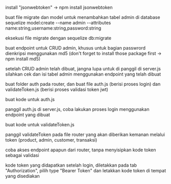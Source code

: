 install "jsonwebtoken" -> npm install jsonwebtoken

buat file migrate dan model untuk menambahkan tabel admin di database
sequelize model:create --name admin --attributes name:string,username:string,password:string

eksekusi file migrate dengan sequelize db:migrate

buat endpoint untuk CRUD admin, khusus untuk bagian passwrord dienkripsi menggunakan md5
(don't forget to install those package first -> npm install md5)

setelah CRUD admin telah dibuat, jangna lupa untuk di panggil di server.js
silahkan cek dan isi tabel admin menggunakan endpoint yang telah dibuat

buat folder auth pada router, dan buat file auth.js (berisi proses login) 
dan validateToken.js (berisi proses validasi token jwt)

buat kode untuk auth.js

panggil auth.js di server.js, coba lakukan proses login menggunakan endpoint yang dibuat

buat kode untuk validateToken.js

panggil validateToken pada file router yang akan diberikan kemanan melalui token (product, admin, customer, transaksi)

coba akses endpoint apapun dari router, tanpa menyisipkan kode token sebagai validasi

kode token yang didapatkan setelah login, diletakkan pada tab "Authorization",
pilih type "Bearer Token" dan letakkan kode token di tempat yang disediakan
